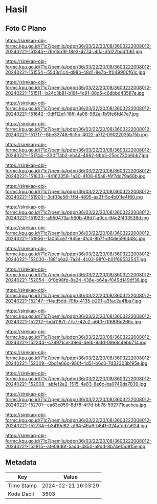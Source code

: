 # Hasil

## Foto C Plano

https://sirekap-obj-formc.kpu.go.id/71c7/pemilu/pdpr/36/03/22/20/08/3603222008012-20240221-151345--76e15b19-f8e3-4774-abfa-dfd22bddf061.jpg

https://sirekap-obj-formc.kpu.go.id/71c7/pemilu/pdpr/36/03/22/20/08/3603222008012-20240221-151554--55d3d1c4-d98b-48d1-8e7b-1f049900f61c.jpg

https://sirekap-obj-formc.kpu.go.id/71c7/pemilu/pdpr/36/03/22/20/08/3603222008012-20240221-151511--b24c3b81-b19f-4c91-88d5-c6dbbd43587e.jpg

https://sirekap-obj-formc.kpu.go.id/71c7/pemilu/pdpr/36/03/22/20/08/3603222008012-20240221-151642--0dff12ef-16ff-4a08-982a-1b9fe6fd47e7.jpg

https://sirekap-obj-formc.kpu.go.id/71c7/pemilu/pdpr/36/03/22/20/08/3603222008012-20240221-151717--6be33748-6c5b-4022-a7f2-09022035b75b.jpg

https://sirekap-obj-formc.kpu.go.id/71c7/pemilu/pdpr/36/03/22/20/08/3603222008012-20240221-151744--230f74b2-eb44-4662-9bb5-25ec730b6bb7.jpg

https://sirekap-obj-formc.kpu.go.id/71c7/pemilu/pdpr/36/03/22/20/08/3603222008012-20240221-151833--44163358-1a30-4108-85a8-f6f7dd79a68b.jpg

https://sirekap-obj-formc.kpu.go.id/71c7/pemilu/pdpr/36/03/22/20/08/3603222008012-20240221-151900--3cf03e58-7f5f-4895-aa31-5c4b01fe4f60.jpg

https://sirekap-obj-formc.kpu.go.id/71c7/pemilu/pdpr/36/03/22/20/08/3603222008012-20240221-151923--a950473a-560b-48d7-a0cc-94c2f433538d.jpg

https://sirekap-obj-formc.kpu.go.id/71c7/pemilu/pdpr/36/03/22/20/08/3603222008012-20240221-151956--1a055ce7-945e-4fc4-8b7f-df4de596d48c.jpg

https://sirekap-obj-formc.kpu.go.id/71c7/pemilu/pdpr/36/03/22/20/08/3603222008012-20240221-152030--1881b6a2-7a24-4c03-98f0-b01f69532547.jpg

https://sirekap-obj-formc.kpu.go.id/71c7/pemilu/pdpr/36/03/22/20/08/3603222008012-20240221-152054--0f0b98fb-8a24-436e-b64a-f049d149df38.jpg

https://sirekap-obj-formc.kpu.go.id/71c7/pemilu/pdpr/36/03/22/20/08/3603222008012-20240221-152147--ff4ad5dd-70fb-4135-b201-a3fac2a41ba7.jpg

https://sirekap-obj-formc.kpu.go.id/71c7/pemilu/pdpr/36/03/22/20/08/3603222008012-20240221-152212--bda1187f-77c7-42c2-a6b1-7ff68f6d266c.jpg

https://sirekap-obj-formc.kpu.go.id/71c7/pemilu/pdpr/36/03/22/20/08/3603222008012-20240221-152244--c78971cd-39ed-4e1b-9afd-09e8c4eb6714.jpg

https://sirekap-obj-formc.kpu.go.id/71c7/pemilu/pdpr/36/03/22/20/08/3603222008012-20240221-152309--0bd1e06c-980f-4d51-b6c0-7d32303b195e.jpg

https://sirekap-obj-formc.kpu.go.id/71c7/pemilu/pdpr/36/03/22/20/08/3603222008012-20240221-152908--abfef2e2-1515-4e83-8e6c-ba0749da7839.jpg

https://sirekap-obj-formc.kpu.go.id/71c7/pemilu/pdpr/36/03/22/20/08/3603222008012-20240221-152701--ca63c059-8d78-4f7d-bb78-592771cacbea.jpg

https://sirekap-obj-formc.kpu.go.id/71c7/pemilu/pdpr/36/03/22/20/08/3603222008012-20240221-152734--b3419d82-a164-46a6-b841-024afdd7a624.jpg

https://sirekap-obj-formc.kpu.go.id/71c7/pemilu/pdpr/36/03/22/20/08/3603222008012-20240221-152815--afe09d6f-5add-4850-a9dd-8b74e15d915e.jpg


## Metadata

| Key        | Value               |
| ---------- | ------------------- |
| Time Stamp | 2024-02-21 16:03:29 |
| Kode Dapil | 3603                |



